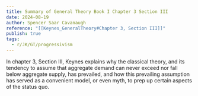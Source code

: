 ```yaml
---
title: Summary of General Theory Book I Chapter 3 Section III
date: 2024-08-19
author: Spencer Saar Cavanaugh
reference: "[[Keynes_GeneralTheory#Chapter 3, Section III]]"
publish: true
tags:
  - r/JK/GT/progressivism
---
```

In chapter 3, Section III, Keynes explains why the classical theory, and its tendency to assume that aggregate demand can never exceed nor fall below aggregate supply, has prevailed, and how this prevailing assumption has served as a convenient model, or even myth, to prep up certain aspects of the status quo.
